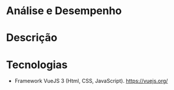 # Análise e Desempenho

# Descrição


# Tecnologias
 - Framework VueJS 3 (Html, CSS, JavaScript). https://vuejs.org/